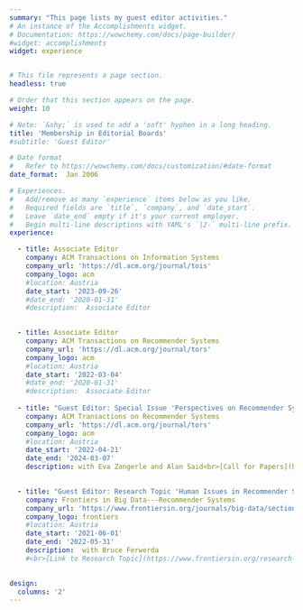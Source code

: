 ```yaml
---
summary: "This page lists my guest editor activities."
# An instance of the Accomplishments widget.
# Documentation: https://wowchemy.com/docs/page-builder/
#widget: accomplishments
widget: experience


# This file represents a page section.
headless: true

# Order that this section appears on the page.
weight: 10

# Note: `&shy;` is used to add a 'soft' hyphen in a long heading.
title: 'Membership in Editorial Boards'
#subtitle: 'Guest Editor'

# Date format
#   Refer to https://wowchemy.com/docs/customization/#date-format
date_format:  Jan 2006

# Experiences.
#   Add/remove as many `experience` items below as you like.
#   Required fields are `title`, `company`, and `date_start`.
#   Leave `date_end` empty if it's your current employer.
#   Begin multi-line descriptions with YAML's `|2-` multi-line prefix.
experience:

  - title: Associate Editor
    company: ACM Transactions on Information Systems
    company_url: 'https://dl.acm.org/journal/tois'
    company_logo: acm
    #location: Austria
    date_start: '2023-09-26'
    #date_end: '2020-01-31'
    #description:  Associate Editor
 

  - title: Associate Editor
    company: ACM Transactions on Recommender Systems
    company_url: 'https://dl.acm.org/journal/tors'
    company_logo: acm
    #location: Austria
    date_start: '2022-03-04'
    #date_end: '2020-01-31'
    #description:  Associate Editor
 
  - title: "Guest Editor: Special Issue 'Perspectives on Recommender Systems Evaluation'"
    company: ACM Transactions on Recommender Systems
    company_url: 'https://dl.acm.org/journal/tors'
    company_logo: acm
    #location: Austria
    date_start: '2022-04-21'
    date_end: '2024-03-07'
    description: with Eva Zangerle and Alan Said<br>[Call for Papers](https://dl.acm.org/pb-assets/static_journal_pages/tors/pdf/TORS-CfP-SI-Evaluation-1650479094177.pdf)<br>[Link to Special Issue](https://dl.acm.org/toc/tors/2024/2/1)

    
  - title: "Guest Editor: Research Topic 'Human Issues in Recommender Systems'"
    company: Frontiers in Big Data---Recommender Systems
    company_url: 'https://www.frontiersin.org/journals/big-data/sections/recommender-systems'
    company_logo: frontiers
    #location: Austria
    date_start: '2021-06-01'
    date_end: '2022-05-31'
    description:  with Bruce Ferwerda
    #<br>[Link to Research Topic](https://www.frontiersin.org/research-topics/23412/human-issues-in-recommender-systems#overview)
    

design:
  columns: '2' 
---
```


